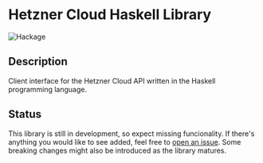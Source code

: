 # Hetzner Cloud Haskell Library

![Hackage](https://img.shields.io/hackage/v/hetzner?style=for-the-badge)

## Description

Client interface for the Hetzner Cloud API written in the Haskell programming language.

## Status

This library is still in development, so expect missing funcionality.
If there's anything you would like to see added, feel free to
[open an issue](https://github.com/Daniel-Diaz/hetzner/issues/new).
Some breaking changes might also be introduced as the library matures.
